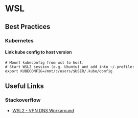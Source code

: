 # WSL

## Best Practices

### Kubernetes

#### Link kube config to host version

```
# Mount kubeconfig from wsl to host:
# Start WSL2 session (e.g. Ubuntu) and add into ~/.profile:
export KUBECONFIG=/mnt/c/users/$USER/.kube/config
```

## Useful Links

### Stackoverflow
- [WSL2 - VPN DNS Workaround](https://superuser.com/questions/1582623/why-is-there-no-network-connectivity-in-ubuntu-using-wsl-2-behind-vpn)
